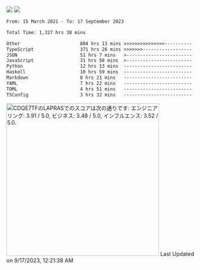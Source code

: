 <div>
  <img src="https://github-readme-stats.vercel.app/api?username=naporin0624&count_private=true&show_icons=true" />
  <img src="https://github-readme-stats.vercel.app/api/top-langs/?username=naporin0624&layout=compact&hide=css" />
  <!--START_SECTION:waka-->

```txt
From: 15 March 2021 - To: 17 September 2023

Total Time: 1,327 hrs 38 mins

Other                      804 hrs 13 mins >>>>>>>>>>>>>>>----------   60.58 %
TypeScript                 371 hrs 26 mins >>>>>>>------------------   27.98 %
JSON                       51 hrs 7 mins   >------------------------   03.85 %
JavaScript                 31 hrs 50 mins  >------------------------   02.40 %
Python                     12 hrs 13 mins  -------------------------   00.92 %
Haskell                    10 hrs 59 mins  -------------------------   00.83 %
Markdown                   8 hrs 21 mins   -------------------------   00.63 %
YAML                       7 hrs 22 mins   -------------------------   00.56 %
TOML                       4 hrs 51 mins   -------------------------   00.37 %
TSConfig                   3 hrs 32 mins   -------------------------   00.27 %
```

<!--END_SECTION:waka-->
  
  <!--START_SECTION:lapras-card-->
<p ><a href="https://lapras.com/public/CDQE7TF" target="_blank" rel="noopener noreferrer"><img alt="CDQE7TFのLAPRASでのスコアは次の通りです: エンジニアリング: 3.91 / 5.0, ビジネス: 3.48 / 5.0, インフルエンス: 3.52 / 5.0." src="https://lapras-card-generator.vercel.app/api/svg?e=3.91&b=3.48&i=3.52&b1=%23232323&b2=%236d6d6d&i1=%23212121&i2=%23818181&l=ja" width="400" ></a>  
Last Updated on 9/17/2023, 12:21:38 AM</p>
<!--END_SECTION:lapras-card-->
</div>
